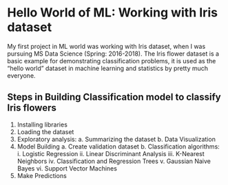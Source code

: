 # Hello World of ML: Working with Iris dataset

My first project in ML world was working with Iris dataset, when I was pursuing MS Data Science (Spring: 2016-2018). The Iris flower dataset is a basic example for demonstrating classification problems, it is used as the “hello world” dataset in machine learning and statistics by pretty much everyone.

## Steps in Building Classification model to classify Iris flowers

1. Installing libraries
2. Loading the dataset
3. Exploratory analysis:
    a. Summarizing the dataset
    b. Data Visualization
4. Model Building
    a. Create validation dataset
    b. Classification algorithms:
        i. Logistic Regression
        ii. Linear Discriminant Analysis
        iii. K-Nearest Neighbors
        iv. Classification and Regression Trees
        v. Gaussian Naive Bayes
        vi. Support Vector Machines
5. Make Predictions


